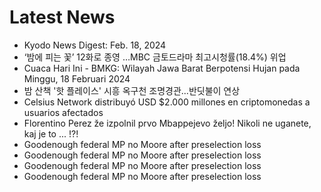 # Latest News
-  Kyodo News Digest: Feb. 18, 2024
-  ‘밤에 피는 꽃’ 12화로 종영 …MBC 금토드라마 최고시청률(18.4%) 위업
-  Cuaca Hari Ini - BMKG: Wilayah Jawa Barat Berpotensi Hujan pada Minggu, 18 Februari 2024
-  밤 산책 '핫 플레이스' 시흥 옥구천 조명경관...반딧불이 연상
-  Celsius Network distribuyó USD $2.000 millones en criptomonedas a usuarios afectados
-  Florentino Perez že izpolnil prvo Mbappejevo željo! Nikoli ne uganete, kaj je to ... !?!
-  Goodenough federal MP no Moore after preselection loss
-  Goodenough federal MP no Moore after preselection loss
-  Goodenough federal MP no Moore after preselection loss
-  Goodenough federal MP no Moore after preselection loss
